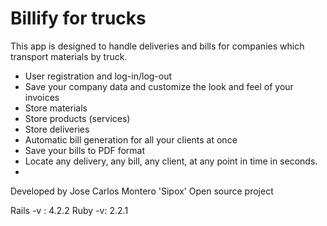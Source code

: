 # Billify for trucks

This app is designed to handle deliveries and bills for companies which
transport materials by truck.

* User registration and log-in/log-out
* Save your company data and customize the look and feel of your invoices
* Store materials
* Store products (services)
* Store deliveries
* Automatic bill generation for all your clients at once
* Save your bills to PDF format
* Locate any delivery, any bill, any client, at any point in time in seconds.
* 
Developed by Jose Carlos Montero 'Sipox'
Open source project

Rails -v : 4.2.2
Ruby -v: 2.2.1